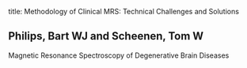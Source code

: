 title: Methodology of Clinical MRS: Technical Challenges and Solutions

## Philips, Bart WJ and Scheenen, Tom W
Magnetic Resonance Spectroscopy of Degenerative Brain Diseases

